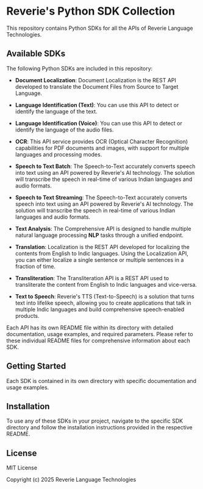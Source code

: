 # Reverie's Python SDK Collection

This repository contains Python SDKs for all the APIs of Reverie Language Technologies.

## Available SDKs

The following Python SDKs are included in this repository:

- **Document Localization**: Document Localization is the REST API developed to translate the Document Files from Source to Target Language.
- **Language Identification (Text)**: You can use this API to detect or identify the language of the text.
- **Language Identification (Voice)**: You can use this API to detect or identify the language of the audio files.
- **OCR**: This API service provides OCR (Optical Character Recognition) capabilities for PDF documents and images, with support for multiple languages and processing
  modes.

- **Speech to Text Batch**: The Speech-to-Text accurately converts speech into text using an API powered by Reverie's AI technology. The solution will transcribe the speech in real-time of various Indian languages and audio formats.
- **Speech to Text Streaming**: The Speech-to-Text accurately converts speech into text using an API powered by Reverie's AI technology. The solution will transcribe the speech in real-time of various Indian languages and audio formats.
- **Text Analysis**: The Comprehensive API is designed to handle multiple natural language processing
  **NLP** tasks through a unified endpoint.
- **Translation**: Localization is the REST API developed for localizing the contents from English to Indic languages. Using the Localization API, you can either localize a single sentence or multiple sentences in a fraction of time.
- **Transliteration**: The Transliteration API is a REST API used to transliterate the content from English to Indic languages and vice-versa.
- **Text to Speech**: Reverie's TTS (Text-to-Speech) is a solution that turns text into lifelike speech, allowing you to create applications that talk in multiple Indic languages and build comprehensive speech-enabled products.

Each API has its own README file within its directory with detailed documentation, usage examples, and required parameters. Please refer to these individual README files for comprehensive information about each SDK.

## Getting Started

Each SDK is contained in its own directory with specific documentation and usage examples.

## Installation

To use any of these SDKs in your project, navigate to the specific SDK directory and follow the installation instructions provided in the respective README.

## License

MIT License

Copyright (c) 2025 Reverie Language Technologies